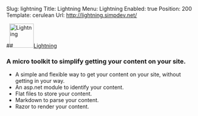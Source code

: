 Slug:  lightning
Title:  Lightning
Menu:  Lightning
Enabled:  true
Position:  200
Template:  cerulean
Url:  http://lightning.simpdev.net/

##[<img src="/media/lightning-144.png" height="64" style="margin: 0 0 0 -10px" alt="Lightning" title="Lightning" />Lightning](http://lightning.simpdev.net/ "Lightning")
### A micro toolkit to simplify getting your content on your site.

* A simple and flexible way to get your content on your site, without getting in your way.
* An asp.net module to identify your content.
* Flat files to store your content.
* Markdown to parse your content.
* Razor to render your content.
